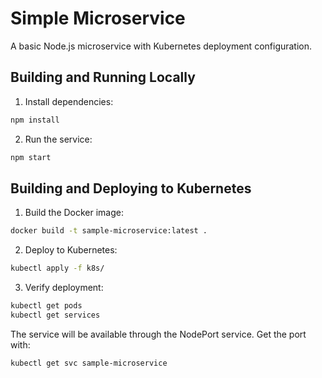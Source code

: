 # Simple Microservice

A basic Node.js microservice with Kubernetes deployment configuration.

## Building and Running Locally

1. Install dependencies:

```bash
npm install
```

2. Run the service:

```bash
npm start
```

## Building and Deploying to Kubernetes

1. Build the Docker image:

```bash
docker build -t sample-microservice:latest .
```

2. Deploy to Kubernetes:

```bash
kubectl apply -f k8s/
```

3. Verify deployment:

```bash
kubectl get pods
kubectl get services
```

The service will be available through the NodePort service. Get the port with:

```bash
kubectl get svc sample-microservice
```
